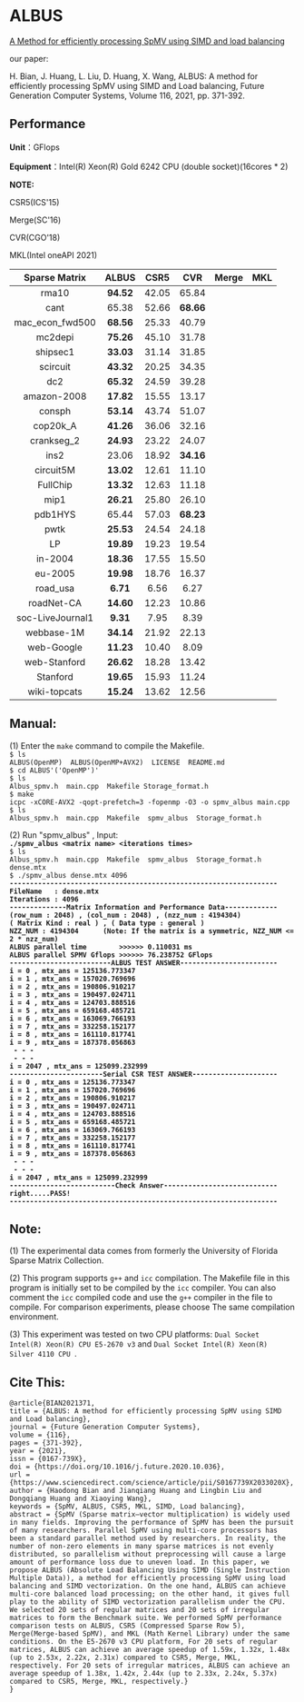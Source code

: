 # ALBUS
[A Method for efficiently processing SpMV using SIMD and load balancing](https://doi.org/10.1016/j.future.2020.10.036)  

our paper:  

H. Bian, J. Huang, L. Liu, D. Huang, X. Wang, ALBUS: A method for efficiently processing SpMV using SIMD and Load balancing, Future Generation Computer Systems, Volume 116, 2021, pp. 371-392.


## Performance
**Unit**：GFlops

**Equipment**：Intel(R) Xeon(R) Gold 6242 CPU (double socket)(16cores * 2)

**NOTE:**

CSR5(ICS'15)

Merge(SC'16)

CVR(CGO'18)

MKL(Intel oneAPI 2021)

|  Sparse Matrix  | ALBUS  | CSR5   | CVR  |  Merge   |   MKL  |
|      :----:     | :----: | :----: | :----: | :----: | :----: |
|       rma10     | **94.52** | 42.05 | 65.84 |  | |
| cant            | 65.38 | 52.66 | **68.66** |   |  |
| mac_econ_fwd500 | **68.56** | 25.33 | 40.79 |   |  |
| mc2depi         | **75.26** | 45.10 | 31.78 |   |  |
| shipsec1        | **33.03** | 31.14 | 31.85 |   |  |
| scircuit        | **43.32** | 20.25 | 34.35 |   |  |
| dc2             | **65.32** | 24.59 | 39.28 |   |  |
| amazon-2008     | **17.82** | 15.55 | 13.17 |   |  |
| consph          | **53.14** | 43.74 | 51.07 |   |  |
| cop20k_A        | **41.26** | 36.06 | 32.16 |   |  |
| crankseg_2      | **24.93** | 23.22 | 24.07 |   |  |
| ins2            | 23.06 | 18.92 | **34.16** |   |  |
| circuit5M       | **13.02** | 12.61 | 11.10 |   |  |
| FullChip        | **13.32** | 12.63 | 11.18 |   |  |
| mip1            | **26.21** | 25.80 | 26.10 |   |  |
| pdb1HYS         | 65.44 | 57.03 | **68.23** |   |  |
| pwtk            | **25.53** | 24.54 | 24.18 |   |  |
| LP              | **19.89** | 19.23 | 19.54 |   |  |
| in-2004         | **18.36** | 17.55 | 15.50 |   |  |
| eu-2005         | **19.98** | 18.76 | 16.37 |   |  |
| road_usa        |  **6.71** | 6.56 | 6.27 |   |  |
| roadNet-CA      | **14.60** | 12.23 | 10.86 |   |  |
| soc-LiveJournal1| **9.31**  | 7.95 | 8.39 |   |  |
| webbase-1M      | **34.14** | 21.92 | 22.13 |   |  |
| web-Google      | **11.23** | 10.40 | 8.09 |   |  |
| web-Stanford    | **26.62** | 18.28 | 13.42 |   |  |
| Stanford        | **19.65** | 15.93 | 11.24 |   |  |
| wiki-topcats    | **15.24** | 13.62 | 12.56 |   |  |


## Manual:

(1) Enter the `make` command to compile the Makefile.    
`$ ls`  
`ALBUS(OpenMP)  ALBUS(OpenMP+AVX2)  LICENSE  README.md`  
`$ cd ALBUS'('OpenMP')'`  
`$ ls`  
`Albus_spmv.h  main.cpp  Makefile Storage_format.h`  
`$ make`  
`icpc -xCORE-AVX2 -qopt-prefetch=3 -fopenmp -O3 -o spmv_albus main.cpp`  
`$ ls`   
`Albus_spmv.h  main.cpp  Makefile  spmv_albus  Storage_format.h`  
  
(2) Run "spmv_albus" , Input:  
**`./spmv_albus <matrix name> <iterations times>`**  
`$ ls`  
`Albus_spmv.h  main.cpp  Makefile  spmv_albus  Storage_format.h dense.mtx`  
`$ ./spmv_albus dense.mtx 4096`  
**`------------------------------------------------------------------`  
`FileName   : dense.mtx`  
`Iterations : 4096`  
`--------------Matrix Information and Performance Data-------------`  
`(row_num : 2048) , (col_num : 2048) , (nzz_num : 4194304)`  
`( Matrix Kind : real ) , ( Data type : general )`  
`NZZ_NUM : 4194304      (Note: If the matrix is a symmetric, NZZ_NUM <= 2 * nzz_num)`  
`ALBUS parallel time        >>>>>> 0.110031 ms`  
`ALBUS parallel SPMV Gflops >>>>>> 76.238752 GFlops`  
`-------------------------ALBUS TEST ANSWER------------------------`  
`i = 0 , mtx_ans = 125136.773347`  
`i = 1 , mtx_ans = 157020.769696`  
`i = 2 , mtx_ans = 190806.910217`  
`i = 3 , mtx_ans = 190497.024711`  
`i = 4 , mtx_ans = 124703.888516`  
`i = 5 , mtx_ans = 659168.485721`  
`i = 6 , mtx_ans = 163069.766193`  
`i = 7 , mtx_ans = 332258.152177`  
`i = 8 , mtx_ans = 161110.817741`  
`i = 9 , mtx_ans = 187378.056863`  
` - - -`  
` - - -`  
`i = 2047 , mtx_ans = 125099.232999`  
`-----------------------Serial CSR TEST ANSWER---------------------`  
`i = 0 , mtx_ans = 125136.773347`  
`i = 1 , mtx_ans = 157020.769696`  
`i = 2 , mtx_ans = 190806.910217`  
`i = 3 , mtx_ans = 190497.024711`  
`i = 4 , mtx_ans = 124703.888516`  
`i = 5 , mtx_ans = 659168.485721`  
`i = 6 , mtx_ans = 163069.766193`  
`i = 7 , mtx_ans = 332258.152177`  
`i = 8 , mtx_ans = 161110.817741`  
`i = 9 , mtx_ans = 187378.056863`  
` - - -`  
` - - -`  
`i = 2047 , mtx_ans = 125099.232999`  
`--------------------------Check Answer----------------------------`  
`right.....PASS!`  
`------------------------------------------------------------------`**  
## Note:  
(1) The experimental data comes from formerly the University of Florida Sparse Matrix Collection.  

(2) This program supports `g++` and `icc` compilation. The Makefile file in this program is initially set to be compiled by the `icc` compiler. You can also comment the `icc` compiled code and use the `g++` compiler in the file to compile. For comparison experiments, please choose The same compilation environment.  

(3) This experiment was tested on two CPU platforms: `Dual Socket Intel(R) Xeon(R) CPU E5-2670 v3` and `Dual Socket Intel(R) Xeon(R) Silver 4110 CPU `.  

## Cite This:  
```
@article{BIAN2021371,
title = {ALBUS: A method for efficiently processing SpMV using SIMD and Load balancing},
journal = {Future Generation Computer Systems},
volume = {116},
pages = {371-392},
year = {2021},
issn = {0167-739X},
doi = {https://doi.org/10.1016/j.future.2020.10.036},
url = {https://www.sciencedirect.com/science/article/pii/S0167739X2033020X},
author = {Haodong Bian and Jianqiang Huang and Lingbin Liu and Dongqiang Huang and Xiaoying Wang},
keywords = {SpMV, ALBUS, CSR5, MKL, SIMD, Load balancing},
abstract = {SpMV (Sparse matrix–vector multiplication) is widely used in many fields. Improving the performance of SpMV has been the pursuit of many researchers. Parallel SpMV using multi-core processors has been a standard parallel method used by researchers. In reality, the number of non-zero elements in many sparse matrices is not evenly distributed, so parallelism without preprocessing will cause a large amount of performance loss due to uneven load. In this paper, we propose ALBUS (Absolute Load Balancing Using SIMD (Single Instruction Multiple Data)), a method for efficiently processing SpMV using load balancing and SIMD vectorization. On the one hand, ALBUS can achieve multi-core balanced load processing; on the other hand, it gives full play to the ability of SIMD vectorization parallelism under the CPU. We selected 20 sets of regular matrices and 20 sets of irregular matrices to form the Benchmark suite. We performed SpMV performance comparison tests on ALBUS, CSR5 (Compressed Sparse Row 5), Merge(Merge-based SpMV), and MKL (Math Kernel Library) under the same conditions. On the E5-2670 v3 CPU platform, For 20 sets of regular matrices, ALBUS can achieve an average speedup of 1.59x, 1.32x, 1.48x (up to 2.53x, 2.22x, 2.31x) compared to CSR5, Merge, MKL, respectively. For 20 sets of irregular matrices, ALBUS can achieve an average speedup of 1.38x, 1.42x, 2.44x (up to 2.33x, 2.24x, 5.37x) compared to CSR5, Merge, MKL, respectively.}
}
```
